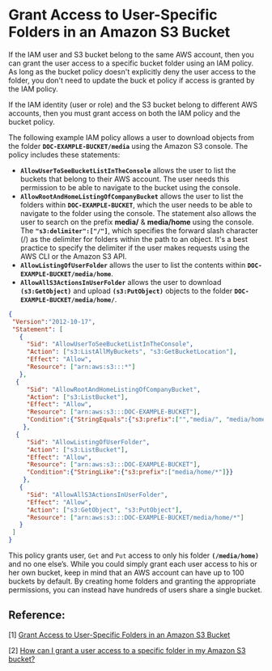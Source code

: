 # Grant Access to User-Specific Folders in an Amazon S3 Bucket

If the IAM user and S3 bucket belong to the same AWS account, then you can grant the user access to a specific bucket folder using an IAM policy. As long as the bucket policy doesn't explicitly deny the user access to the folder, you don't need to update the buck et policy if access is granted by the IAM policy.

If the IAM identity (user or role) and the S3 bucket belong to different AWS accounts, then you must grant access on both the IAM policy and the bucket policy.

The following example IAM policy allows a user to download objects from the folder **`DOC-EXAMPLE-BUCKET/media`** using the Amazon S3 console. The policy includes these statements:

- **`AllowUserToSeeBucketListInTheConsole`** allows the user to list the buckets that belong to their AWS account. The user needs this permission to be able to navigate to the bucket using the console.
- **`AllowRootAndHomeListingOfCompanyBucket`** allows the user to list the folders within **`DOC-EXAMPLE-BUCKET`**, which the user needs to be able to navigate to the folder using the console. The statement also allows the user to search on the prefix **media/** & **media/home** using the console. The **`"s3:delimiter":["/"]`**, which specifies the forward slash character (/) as the delimiter for folders within the path to an object. It's a best practice to specify the delimiter if the user makes requests using the AWS CLI or the Amazon S3 API.
- **`AllowListingOfUserFolder`** allows the user to list the contents within **`DOC-EXAMPLE-BUCKET/media/home`**.
- **`AllowAllS3ActionsInUserFolder`** allows the user to download **`(s3:GetObject)`** and upload **`(s3:PutObject)`** objects to the folder **`DOC-EXAMPLE-BUCKET/media/home/`**.

```json
{
 "Version":"2012-10-17",
 "Statement": [
   {
     "Sid": "AllowUserToSeeBucketListInTheConsole",
     "Action": ["s3:ListAllMyBuckets", "s3:GetBucketLocation"],
     "Effect": "Allow",
     "Resource": ["arn:aws:s3:::*"]
   },
  {
     "Sid": "AllowRootAndHomeListingOfCompanyBucket",
     "Action": ["s3:ListBucket"],
     "Effect": "Allow",
     "Resource": ["arn:aws:s3:::DOC-EXAMPLE-BUCKET"],
     "Condition":{"StringEquals":{"s3:prefix":["","media/", "media/home"],"s3:delimiter":["/"]}}
    },
  {
     "Sid": "AllowListingOfUserFolder",
     "Action": ["s3:ListBucket"],
     "Effect": "Allow",
     "Resource": ["arn:aws:s3:::DOC-EXAMPLE-BUCKET"],
     "Condition":{"StringLike":{"s3:prefix":["media/home/*"]}}
    },
   {
     "Sid": "AllowAllS3ActionsInUserFolder",
     "Effect": "Allow",
     "Action": ["s3:GetObject", "s3:PutObject"],
     "Resource": ["arn:aws:s3:::DOC-EXAMPLE-BUCKET/media/home/*"]
   }
 ]
}
```

This policy grants user, `Get` and `Put` access to only his folder **`(/media/home)`** and no one else’s. While you could simply grant each user access to his or her own bucket, keep in mind that an AWS account can have up to 100 buckets by default. By creating home folders and granting the appropriate permissions, you can instead have hundreds of users share a single bucket.

## Reference:

[1] [Grant Access to User-Specific Folders in an Amazon S3 Bucket](https://aws.amazon.com/blogs/security/writing-iam-policies-grant-access-to-user-specific-folders-in-an-amazon-s3-bucket/)

[2] [How can I grant a user access to a specific folder in my Amazon S3 bucket?](https://repost.aws/knowledge-center/s3-folder-user-access)
